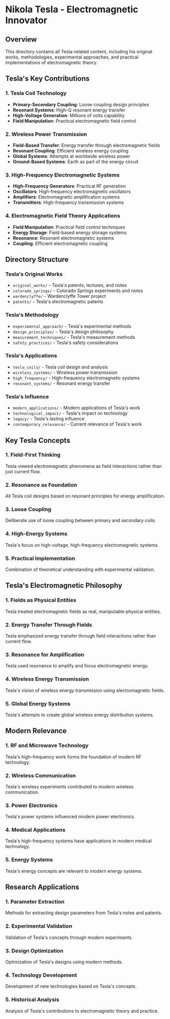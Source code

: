 # Nikola Tesla - Electromagnetic Innovator

## Overview
This directory contains all Tesla-related content, including his original works, methodologies, experimental approaches, and practical implementations of electromagnetic theory.

## Tesla's Key Contributions

### 1. Tesla Coil Technology
- **Primary-Secondary Coupling**: Loose coupling design principles
- **Resonant Systems**: High-Q resonant energy transfer
- **High-Voltage Generation**: Millions of volts capability
- **Field Manipulation**: Practical electromagnetic field control

### 2. Wireless Power Transmission
- **Field-Based Transfer**: Energy transfer through electromagnetic fields
- **Resonant Coupling**: Efficient wireless energy coupling
- **Global Systems**: Attempts at worldwide wireless power
- **Ground-Based Systems**: Earth as part of the energy circuit

### 3. High-Frequency Electromagnetic Systems
- **High-Frequency Generators**: Practical RF generation
- **Oscillators**: High-frequency electromagnetic oscillators
- **Amplifiers**: Electromagnetic amplification systems
- **Transmitters**: High-frequency transmission systems

### 4. Electromagnetic Field Theory Applications
- **Field Manipulation**: Practical field control techniques
- **Energy Storage**: Field-based energy storage systems
- **Resonance**: Resonant electromagnetic systems
- **Coupling**: Efficient electromagnetic coupling

## Directory Structure

### Tesla's Original Works
- `original_works/` - Tesla's patents, lectures, and notes
- `colorado_springs/` - Colorado Springs experiments and notes
- `wardenclyffe/` - Wardenclyffe Tower project
- `patents/` - Tesla's electromagnetic patents

### Tesla's Methodology
- `experimental_approach/` - Tesla's experimental methods
- `design_principles/` - Tesla's design philosophy
- `measurement_techniques/` - Tesla's measurement methods
- `safety_practices/` - Tesla's safety considerations

### Tesla's Applications
- `tesla_coils/` - Tesla coil design and analysis
- `wireless_systems/` - Wireless power transmission
- `high_frequency/` - High-frequency electromagnetic systems
- `resonant_systems/` - Resonant energy transfer

### Tesla's Influence
- `modern_applications/` - Modern applications of Tesla's work
- `technological_impact/` - Tesla's impact on technology
- `legacy/` - Tesla's lasting influence
- `contemporary_relevance/` - Current relevance of Tesla's work

## Key Tesla Concepts

### 1. Field-First Thinking
Tesla viewed electromagnetic phenomena as field interactions rather than just current flow.

### 2. Resonance as Foundation
All Tesla coil designs based on resonant principles for energy amplification.

### 3. Loose Coupling
Deliberate use of loose coupling between primary and secondary coils.

### 4. High-Energy Systems
Tesla's focus on high-voltage, high-frequency electromagnetic systems.

### 5. Practical Implementation
Combination of theoretical understanding with experimental validation.

## Tesla's Electromagnetic Philosophy

### 1. Fields as Physical Entities
Tesla treated electromagnetic fields as real, manipulable physical entities.

### 2. Energy Transfer Through Fields
Tesla emphasized energy transfer through field interactions rather than current flow.

### 3. Resonance for Amplification
Tesla used resonance to amplify and focus electromagnetic energy.

### 4. Wireless Energy Transmission
Tesla's vision of wireless energy transmission using electromagnetic fields.

### 5. Global Energy Systems
Tesla's attempts to create global wireless energy distribution systems.

## Modern Relevance

### 1. RF and Microwave Technology
Tesla's high-frequency work forms the foundation of modern RF technology.

### 2. Wireless Communication
Tesla's wireless experiments contributed to modern wireless communication.

### 3. Power Electronics
Tesla's power systems influenced modern power electronics.

### 4. Medical Applications
Tesla's high-frequency systems have applications in modern medical technology.

### 5. Energy Systems
Tesla's energy concepts are relevant to modern energy systems.

## Research Applications

### 1. Parameter Extraction
Methods for extracting design parameters from Tesla's notes and patents.

### 2. Experimental Validation
Validation of Tesla's concepts through modern experiments.

### 3. Design Optimization
Optimization of Tesla's designs using modern methods.

### 4. Technology Development
Development of new technologies based on Tesla's concepts.

### 5. Historical Analysis
Analysis of Tesla's contributions to electromagnetic theory and practice.
